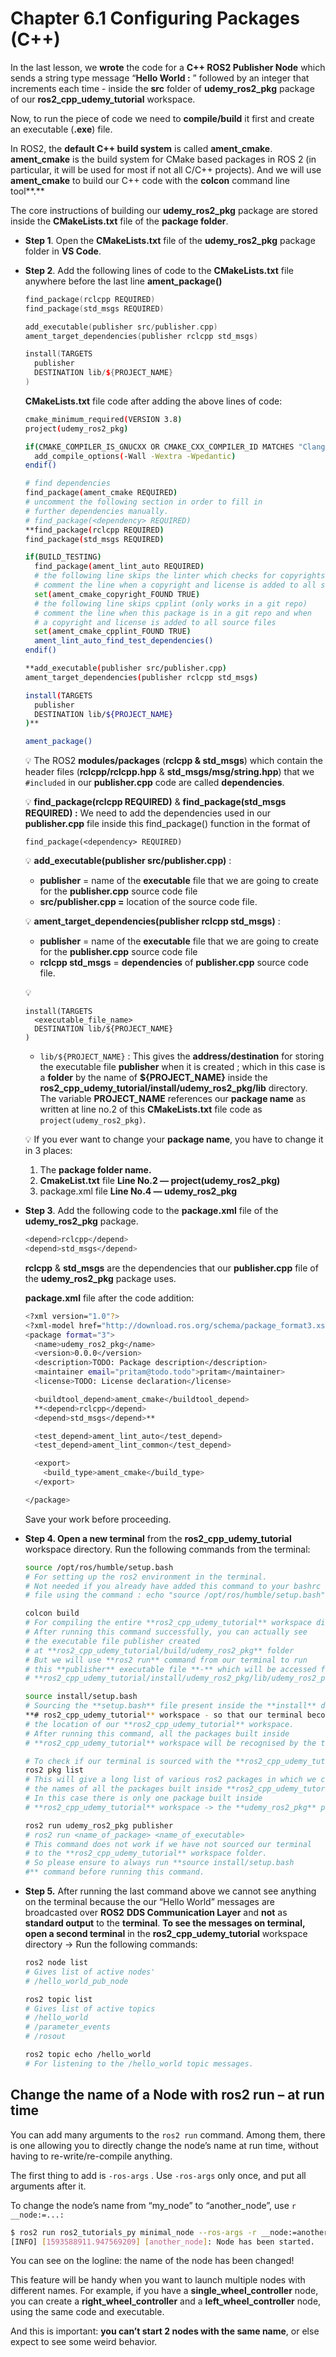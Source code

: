 # Chapter 6.1 Configuring Packages (C++)

In the last lesson, we **wrote** the code for a **C++ ROS2 Publisher Node** which sends a string type message “**Hello World :** ” followed by an integer that increments each time  -  inside the **src** folder of **udemy_ros2_pkg** package of our **ros2_cpp_udemy_tutorial** workspace. 

Now, to run the piece of code we need to **compile/build** it first and create an executable (**.exe**) file.

In ROS2, the **default C++ build system** is called **ament_cmake**. **ament_cmake** is the build system for CMake based packages in ROS 2 (in particular, it will be used for most if not all C/C++ projects). And we will use **ament_cmake** to build our C++ code with the **colcon** command line tool**.**

The core instructions of building our **udemy_ros2_pkg** package are stored inside the  **CMakeLists.txt** file of the **package folder**.

- **Step 1**. Open the **CMakeLists.txt** file of the **udemy_ros2_pkg** package folder in **VS Code**.

- **Step 2**. Add the following lines of code to the **CMakeLists.txt** file anywhere before the last line **ament_package()**

  ```cpp
  find_package(rclcpp REQUIRED)
  find_package(std_msgs REQUIRED)

  add_executable(publisher src/publisher.cpp) 
  ament_target_dependencies(publisher rclcpp std_msgs)

  install(TARGETS
    publisher
    DESTINATION lib/${PROJECT_NAME}
  )
  ```

  **CMakeLists.txt** file code after adding the above lines of code:

  ```bash
  cmake_minimum_required(VERSION 3.8)
  project(udemy_ros2_pkg)

  if(CMAKE_COMPILER_IS_GNUCXX OR CMAKE_CXX_COMPILER_ID MATCHES "Clang")
    add_compile_options(-Wall -Wextra -Wpedantic)
  endif()

  # find dependencies
  find_package(ament_cmake REQUIRED)
  # uncomment the following section in order to fill in
  # further dependencies manually.
  # find_package(<dependency> REQUIRED)
  **find_package(rclcpp REQUIRED)
  find_package(std_msgs REQUIRED)

  if(BUILD_TESTING)
    find_package(ament_lint_auto REQUIRED)
    # the following line skips the linter which checks for copyrights
    # comment the line when a copyright and license is added to all source files
    set(ament_cmake_copyright_FOUND TRUE)
    # the following line skips cpplint (only works in a git repo)
    # comment the line when this package is in a git repo and when
    # a copyright and license is added to all source files
    set(ament_cmake_cpplint_FOUND TRUE)
    ament_lint_auto_find_test_dependencies()
  endif()

  **add_executable(publisher src/publisher.cpp) 
  ament_target_dependencies(publisher rclcpp std_msgs)

  install(TARGETS
    publisher
    DESTINATION lib/${PROJECT_NAME}
  )**

  ament_package()
  ```


  💡 The ROS2 **modules/packages** (**rclcpp & std_msgs**) which contain the header files (**rclcpp/rclcpp.hpp** & **std_msgs/msg/string.hpp**) that we `#included` in our **publisher.cpp** code are called **dependencies**.

  💡 **find_package(rclcpp REQUIRED)** & **find_package(std_msgs REQUIRED) :** We need to add the dependencies used in our **publisher.cpp** file inside this find_package() function in the format of  

  ```
  find_package(<dependency> REQUIRED)
  ```

  💡 **add_executable(publisher src/publisher.cpp)** : 
  - **publisher** = name of the **executable** file that we are going to create for the **publisher.cpp** source code file
  - **src/publisher.cpp =** location of the source code file.


  💡 **ament_target_dependencies(publisher rclcpp std_msgs)** : 
  - **publisher** = name of the **executable** file that we are going to create for the **publisher.cpp** source code file 
  - **rclcpp std_msgs** = **dependencies** of **publisher.cpp** source code file.


  💡
  ```
  install(TARGETS
    <executable_file_name>
    DESTINATION lib/${PROJECT_NAME}
  )
  ``` 

  - `lib/${PROJECT_NAME}` : This gives the **address/destination** for storing the executable file **publisher** when it is created ; which in this case is a **folder** by the name of **${PROJECT_NAME}** inside the **ros2_cpp_udemy_tutorial/install/udemy_ros2_pkg/lib** directory. The variable **PROJECT_NAME** references our **package name** as written at line no.2 of this **CMakeLists.txt** file code as `project(udemy_ros2_pkg)`.


  💡 If you ever want to change your **package name**, you have to change it in 3 places:
    1. The **package folder name.**
    2. **CmakeList.txt** file **Line No.2 — project(udemy_ros2_pkg)**
    3. package.xml file **Line No.4 — <name>udemy_ros2_pkg</name>**

- **Step 3**. Add the following code to the **package.xml** file of the **udemy_ros2_pkg** package.

  ```bash
  <depend>rclcpp</depend>
  <depend>std_msgs</depend>
  ```

  **rclcpp** & **std_msgs** are the dependencies that our **publisher.cpp** file of the **udemy_ros2_pkg** package uses.

  **package.xml** file after the code addition:

  ```bash
  <?xml version="1.0"?>
  <?xml-model href="http://download.ros.org/schema/package_format3.xsd" schematypens="http://www.w3.org/2001/XMLSchema"?>
  <package format="3">
    <name>udemy_ros2_pkg</name>
    <version>0.0.0</version>
    <description>TODO: Package description</description>
    <maintainer email="pritam@todo.todo">pritam</maintainer>
    <license>TODO: License declaration</license>

    <buildtool_depend>ament_cmake</buildtool_depend>
    **<depend>rclcpp</depend>
    <depend>std_msgs</depend>**

    <test_depend>ament_lint_auto</test_depend>
    <test_depend>ament_lint_common</test_depend>

    <export>
      <build_type>ament_cmake</build_type>
    </export>

  </package>
  ```

  Save your work before proceeding.

- **Step 4. Open a new terminal** from the **ros2_cpp_udemy_tutorial** workspace directory. Run the following commands from the terminal:

  ```bash
  source /opt/ros/humble/setup.bash
  # For setting up the ros2 environment in the terminal.
  # Not needed if you already have added this command to your bashrc 
  # file using the command : echo "source /opt/ros/humble/setup.bash" >> ~/.bashrc

  colcon build
  # For compiling the entire **ros2_cpp_udemy_tutorial** workspace directory.
  # After running this command successfully, you can actually see
  # the executable file publisher created 
  # at **ros2_cpp_udemy_tutorial/build/udemy_ros2_pkg** folder
  # But we will use **ros2 run** command from our terminal to run 
  # this **publisher** executable file **-** which will be accessed from 
  # **ros2_cpp_udemy_tutorial/install/udemy_ros2_pkg/lib/udemy_ros2_pkg**

  source install/setup.bash
  # Sourcing the **setup.bash** file present inside the **install** directory of our 
  **# ros2_cpp_udemy_tutorial** workspace - so that our terminal becomes aware of 
  # the location of our **ros2_cpp_udemy_tutorial** workspace.
  # After running this command, all the packages built inside 
  # **ros2_cpp_udemy_tutorial** workspace will be recognised by the terminal.

  # To check if our terminal is sourced with the **ros2_cpp_udemy_tutorial** workspace
  ros2 pkg list
  # This will give a long list of various ros2 packages in which we can see
  # the names of all the packages built inside **ros2_cpp_udemy_tutorial** workspace.
  # In this case there is only one package built inside 
  # **ros2_cpp_udemy_tutorial** workspace -> the **udemy_ros2_pkg** package.

  ros2 run udemy_ros2_pkg publisher
  # ros2 run <name_of_package> <name_of_executable>
  # This command does not work if we have not sourced our terminal 
  # to the **ros2_cpp_udemy_tutorial** workspace folder.
  # So please ensure to always run **source install/setup.bash 
  #** command before running this command.
  ```

- **Step 5.** After running the last command above we cannot see anything on the terminal because the our “Hello World” messages are broadcasted over **ROS2** **DDS Communication Layer** and **not** as **standard output** to the **terminal**. **To see the messages on terminal, open a second terminal** in the  **ros2_cpp_udemy_tutorial** workspace directory → Run the following commands:

  ```bash
  ros2 node list
  # Gives list of active nodes'
  # /hello_world_pub_node

  ros2 topic list
  # Gives list of active topics
  # /hello_world
  # /parameter_events
  # /rosout

  ros2 topic echo /hello_world
  # For listening to the /hello_world topic messages.
  ```

## Change the name of a Node with ros2 run – at run time

You can add many arguments to the `ros2 run` command. Among them, there is one allowing you to directly change the node’s name at run time, without having to re-write/re-compile anything.

The first thing to add is `-ros-args` . Use `-ros-args` only once, and put all arguments after it.

To change the node’s name from “my_node” to “another_node”, use `r __node:=...:`

```bash
$ ros2 run ros2_tutorials_py minimal_node --ros-args -r __node:=another_node
[INFO] [1593588911.947569209] [another_node]: Node has been started.
```

You can see on the logline: the name of the node has been changed!

This feature will be handy when you want to launch multiple nodes with different names. For example, if you have a **single_wheel_controller** node, you can create a **right_wheel_controller** and a **left_wheel_controller** node, using the same code and executable.

And this is important: **you can’t start 2 nodes with the same name**, or else expect to see some weird behavior.